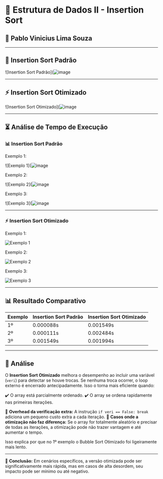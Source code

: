 
# 📌 Estrutura de Dados II - Insertion Sort

## 📌 **Pablo Vinicius Lima Souza**


---

## 🚀 Insertion Sort Padrão

![Insertion Sort Padrão](![image](https://github.com/user-attachments/assets/d9c6d105-10c4-408b-a66b-66c9e1ee0d3a)

---

## ⚡ Insertion Sort Otimizado

![Insertion Sort Otimizado](![image](https://github.com/user-attachments/assets/a08e78e5-143d-4b24-af6e-0a576151227d)

---

## ⏳ Análise de Tempo de Execução

### 📊 Insertion Sort Padrão
Exemplo 1:

![Exemplo 1](![image](https://github.com/user-attachments/assets/20ed9f52-2df8-43ab-9820-efdd26d65124)

Exemplo 2:

![Exemplo 2](![image](https://github.com/user-attachments/assets/db999ee0-38e8-4007-ae41-bba9da017bc9)


Exemplo 3:

![Exemplo 3](![image](https://github.com/user-attachments/assets/63dd40fb-99ca-4cf4-9c87-7adbbb4c1c1c)


---

### ⚡ Insertion Sort Otimizado
Exemplo 1:

![Exemplo 1](https://github.com/user-attachments/assets/71f40721-3b5a-4f4f-8963-27e61f679b92)

Exemplo 2:

![Exemplo 2](https://github.com/user-attachments/assets/277543cf-23ac-4ad1-b4fb-e2e9c97aab63)

Exemplo 3:

![Exemplo 3](https://github.com/user-attachments/assets/cc26f231-1460-427d-9c02-1eaee53b4fac)


---

## 📊 Resultado Comparativo

| Exemplo | Insertion Sort Padrão | Insertion Sort Otimizado |
|---------|--------------------|----------------------|
| 1º      | 0.000088s          | 0.001549s           |
| 2º      | 0.000111s          | 0.002484s           |
| 3º      | 0.001549s          | 0.001994s           |

---

## 📌 Análise

O **Insertion Sort Otimizado** melhora o desempenho ao incluir uma variável (`veri`) para detectar se houve trocas. Se nenhuma troca ocorrer, o loop externo é encerrado antecipadamente. Isso o torna mais eficiente quando:

✔️ O array está parcialmente ordenado.
✔️ O array se ordena rapidamente nas primeiras iterações.

🔸 **Overhead da verificação extra:** A instrução `if veri == False: break` adiciona um pequeno custo extra a cada iteração.
🔸 **Casos onde a otimização não faz diferença:** Se o array for totalmente aleatório e precisar de todas as iterações, a otimização pode não trazer vantagem e até aumentar o tempo.

Isso explica por que no 1º exemplo o Bubble Sort Otimizado foi ligeiramente mais lento.

---

📌 **Conclusão:** Em cenários específicos, a versão otimizada pode ser significativamente mais rápida, mas em casos de alta desordem, seu impacto pode ser mínimo ou até negativo.

